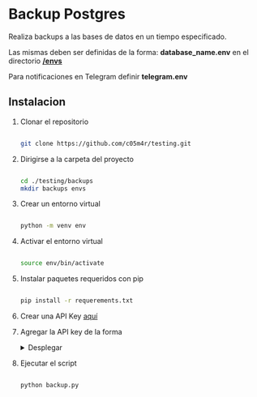 # Backup Postgres

Realiza backups a las bases de datos en un tiempo especificado.

Las mismas deben ser definidas de la forma: **database_name.env** en el directorio **[/envs](./envs/)**

Para notificaciones en Telegram definir **telegram.env**

## Instalacion

1. Clonar el repositorio

    ``` bash

	git clone https://github.com/c05m4r/testing.git

    ```

2. Dirigirse a la carpeta del proyecto

    ``` bash

    cd ./testing/backups
    mkdir backups envs

    ```

3. Crear un entorno virtual

    ``` bash

    python -m venv env

    ```

4. Activar el entorno virtual

    ``` bash

    source env/bin/activate

    ```

5. Instalar paquetes requeridos con pip

    ``` bash

    pip install -r requerements.txt 

    ```

6. Crear una API Key [aquí](https://core.telegram.org/bots#how-do-i-create-a-bot)

7. Agregar la API key de la forma

    <details>

    <summary>Desplegar</summary> 

    ### Windows

    1. Haz clic derecho en "Este equipo" y selecciona "Propiedades" en el menú contextual.
    2. En la ventana de Propiedades del sistema, haz clic en "Configuración avanzada del sistema".
    3. En la ventana Propiedades del sistema, selecciona la pestaña "Opciones avanzadas" y haz clic en 
    4. En la sección "Variables del sistema" o "Variables de usuario", haz clic en "Nuevo".
    5. Ingresa el nombre y el valor de la variable de entorno que deseas agregar y haz clic en "Aceptar".

    O por el comando

    ``` bash

    setx API_KEY <clave>
    setx CHAT_ID @nombrecanal

    ```

    ### POSIX

    ``` bash

	cd envs/
	echo -e "DB_ENGINE=postgresql\nDB_HOST=127.0.0.1\nDB_PORT=5432\nDB_USER=postgres\nDB_PASS=postgres\nDB_NAME=postgres\nSYSTEM=postgres" >> postgres.env
    echo -e "API_KEY=<clave>\nCHAT_ID=@nombrecanal" >> telegram.env
	cd ..
    ```

    </details>

5. Ejecutar el script

    ``` bash

    python backup.py

    ```
